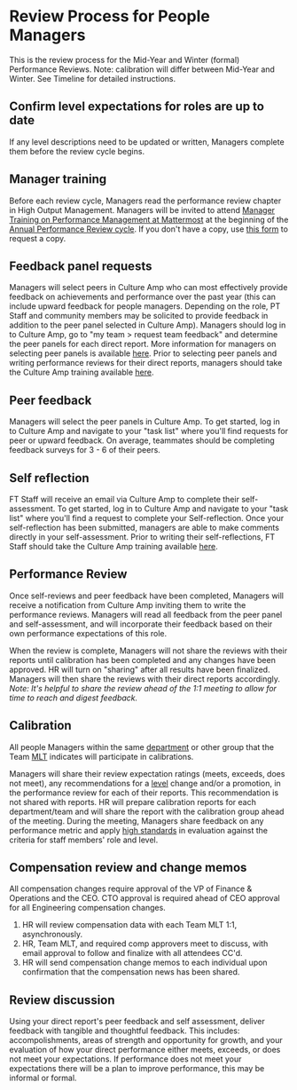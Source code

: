 # Review Process for People Managers

This is the review process for the Mid-Year and Winter (formal) Performance Reviews. Note: calibration will differ between Mid-Year and Winter. See Timeline for detailed instructions.

## Confirm level expectations for roles are up to date

If any level descriptions need to be updated or written, Managers complete them before the review cycle begins.

## Manager training

Before each review cycle, Managers read the performance review chapter in High Output Management. Managers will be invited to attend [Manager Training on Performance Management at Mattermost](https://handbook.mattermost.com/operations/workplace/people/performance-reviews-50#manager-training) at the beginning of the [Annual Performance Review cycle](https://handbook.mattermost.com/operations/workplace/people/performance-reviews-50#what-is-the-process). If you don't have a copy, use [this form](https://forms.gle/SUWWvZZGqg5B4d1aA) to request a copy.

## Feedback panel requests

Managers will select peers in Culture Amp who can most effectively provide feedback on achievements and performance over the past year \(this can include upward feedback for people managers. Depending on the role, PT Staff and community members may be solicited to provide feedback in addition to the peer panel selected in Culture Amp\). Managers should log in to Culture Amp, go to "my team > request team feedback" and determine the peer panels for each direct report. More information for managers on selecting peer panels is available [here](https://academy.cultureamp.com/hc/en-us/articles/360003789699-Request-team-feedback). Prior to selecting peer panels and writing performance reviews for their direct reports, managers should take the Culture Amp training available [here](https://www.cultureamptraining.com/performance-for-managers). 

## Peer feedback

Managers will select the peer panels in Culture Amp. To get started, log in to Culture Amp and navigate to your "task list" where you'll find requests for peer or upward feedback. On average, teammates should be completing feedback surveys for 3 - 6 of their peers. 

## Self reflection

FT Staff will receive an email via Culture Amp to complete their self-assessment. To get started, log in to Culture Amp and navigate to your "task list" where you'll find a request to complete your Self-reflection. Once your self-reflection has been submitted, managers are able to make comments directly in your self-assessment. Prior to writing their self-reflections, FT Staff should take the Culture Amp training available [here](https://www.cultureamptraining.com/participate-in-a-performance-cycle-for-employees). 

## Performance Review

Once self-reviews and peer feedback have been completed, Managers will receive a notification from Culture Amp inviting them to write the performance reviews.  Managers will read all feedback from the peer panel and self-assessment, and will incorporate their feedback based on their own performance expectations of this role. 

When the review is complete, Managers will not share the reviews with their reports until calibration has been completed and any changes have been approved. HR will turn on "sharing" after all results have been finalized. Managers will then share the reviews with their direct reports accordingly.
*Note: It's helpful to share the review ahead of the 1:1 meeting to allow for time to reach and digest feedback.* 

## Calibration

All people Managers within the same [department](https://handbook.mattermost.com/company/how-to-guides-for-staff/how-to-spend-company-money/how-to-use-expensify#departments) or other group that the Team [MLT](https://handbook.mattermost.com/operations/operations/mlt-cadence) indicates will participate in calibrations.

Managers will share their review expectation ratings (meets, exceeds, does not meet), any recommendations for a [level](https://docs.google.com/document/d/1XNGYOHouoY42YYmFHNrhu-vHDtWVrPL5E8M_BpwF9iU/edit) change and/or a promotion, in the performance review for each of their reports. This recommendation is not shared with reports. HR will prepare calibration reports for each department/team and will share the report with the calibration group ahead of the meeting. During the meeting, Managers share feedback on any performance metric and apply [high standards](https://handbook.mattermost.com/company/about-mattermost#leadership-principles) in evaluation against the criteria for staff members' role and level.

## Compensation review and change memos

All compensation changes require approval of the VP of Finance & Operations and the CEO. CTO approval is required ahead of CEO approval for all Engineering compensation changes.

1. HR will review compensation data with each Team MLT 1:1, asynchronously.
2. HR, Team MLT, and required comp approvers meet to discuss, with email approval to follow and finalize with all attendees CC'd.
3. HR will send compensation change memos to each individual upon confirmation that the compensation news has been shared.

## Review discussion

Using your direct report's peer feedback and self assessment, deliver feedback with tangible and thoughtful feedback. This includes: accompolishments, areas of strength and opportunity for growth, and your evaluation of how your direct performance either meets, exceeds, or does not meet your expectations. If performance does not meet your expectations there will be a plan to improve performance, this may be informal or formal.

